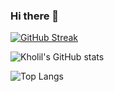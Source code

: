 ### Hi there 👋

[![GitHub Streak](https://github-readme-streak-stats.herokuapp.com?user=amdkholil&hide_border=true&date_format=j%20M%5B%20Y%5D)](https://git.io/streak-stats)


![Kholil's GitHub stats](https://github-readme-stats.vercel.app/api?username=amdkholil&show_icons=true&theme=transparent)


![Top Langs](https://github-readme-stats.vercel.app/api/top-langs/?username=amdkholil)
